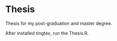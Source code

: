 # Thesis

Thesis for my post-graduation and master degree.

After installed tingtex, run the Thesis.R.
